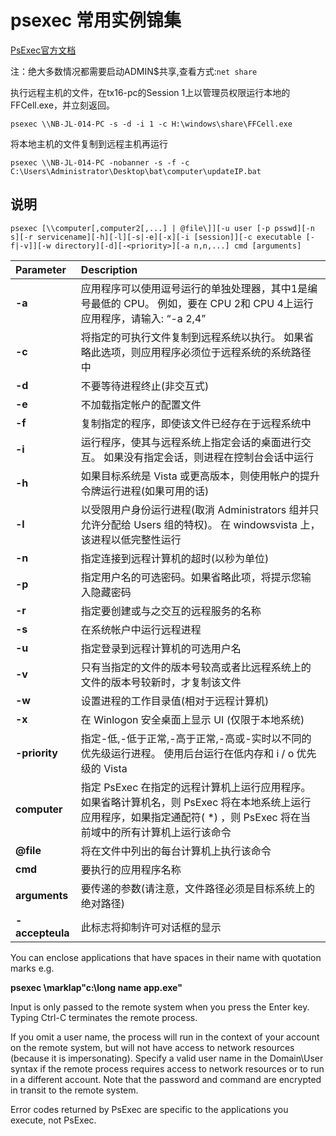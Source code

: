 # psexec 常用实例锦集

[PsExec官方文档](https://docs.microsoft.com/en-us/sysinternals/downloads/psexec)

注：绝大多数情况都需要启动ADMIN$共享,查看方式:`net share`





执行远程主机的文件，在tx16-pc的Session 1上以管理员权限运行本地的FFCell.exe，并立刻返回。

```
psexec \\NB-JL-014-PC -s -d -i 1 -c H:\windows\share\FFCell.exe
```

将本地主机的文件复制到远程主机再运行

```
psexec \\NB-JL-014-PC -nobanner -s -f -c C:\Users\Administrator\Desktop\bat\computer\updateIP.bat
```



## 说明

 ```
 psexec [\\computer[,computer2[,...] | @file\]][-u user [-p psswd][-n s][-r servicename][-h][-l][-s|-e][-x][-i [session]][-c executable [-f|-v]][-w directory][-d][-<priority>][-a n,n,...] cmd [arguments]
 ```



| Parameter       | Description                                                  |
| :-------------- | :----------------------------------------------------------- |
| **-a**          | 应用程序可以使用逗号运行的单独处理器，其中1是编号最低的 CPU。 例如，要在 CPU 2和 CPU 4上运行应用程序，请输入: “-a 2,4” |
| **-c**          | 将指定的可执行文件复制到远程系统以执行。 如果省略此选项，则应用程序必须位于远程系统的系统路径中 |
| **-d**          | 不要等待进程终止(非交互式)                                   |
| **-e**          | 不加载指定帐户的配置文件                                     |
| **-f**          | 复制指定的程序，即使该文件已经存在于远程系统中               |
| **-i**          | 运行程序，使其与远程系统上指定会话的桌面进行交互。 如果没有指定会话，则进程在控制台会话中运行 |
| **-h**          | 如果目标系统是 Vista 或更高版本，则使用帐户的提升令牌运行进程(如果可用的话) |
| **-l**          | 以受限用户身份运行进程(取消 Administrators 组并只允许分配给 Users 组的特权)。 在 windowsvista 上，该进程以低完整性运行 |
| **-n**          | 指定连接到远程计算机的超时(以秒为单位)                       |
| **-p**          | 指定用户名的可选密码。如果省略此项，将提示您输入隐藏密码     |
| **-r**          | 指定要创建或与之交互的远程服务的名称                         |
| **-s**          | 在系统帐户中运行远程进程                                     |
| **-u**          | 指定登录到远程计算机的可选用户名                             |
| **-v**          | 只有当指定的文件的版本号较高或者比远程系统上的文件的版本号较新时，才复制该文件 |
| **-w**          | 设置进程的工作目录值(相对于远程计算机)                       |
| **-x**          | 在 Winlogon 安全桌面上显示 UI (仅限于本地系统)               |
| **-priority**   | 指定-低,-低于正常,-高于正常,-高或-实时以不同的优先级运行进程。 使用后台运行在低内存和 i / o 优先级的 Vista |
| **computer**    | 指定 PsExec 在指定的远程计算机上运行应用程序。 如果省略计算机名，则 PsExec 将在本地系统上运行应用程序，如果指定通配符( *) ，则 PsExec 将在当前域中的所有计算机上运行该命令 |
| **@file**       | 将在文件中列出的每台计算机上执行该命令                       |
| **cmd**         | 要执行的应用程序名称                                         |
| **arguments**   | 要传递的参数(请注意，文件路径必须是目标系统上的绝对路径)     |
| **-accepteula** | 此标志将抑制许可对话框的显示                                 |

You can enclose applications that have spaces in their name with quotation marks e.g.

**psexec \\marklap"c:\long name app.exe"**

Input is only passed to the remote system when you press the Enter key. Typing Ctrl-C terminates the remote process.

If you omit a user name, the process will run in the context of your account on the remote system, but will not have access to network resources (because it is impersonating). Specify a valid user name in the Domain\User syntax if the remote process requires access to network resources or to run in a different account. Note that the password and command are encrypted in transit to the remote system.

Error codes returned by PsExec are specific to the applications you execute, not PsExec.